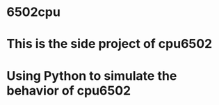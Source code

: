 # 6502cpu

# This is the side project of cpu6502
# Using Python to simulate the behavior of cpu6502

